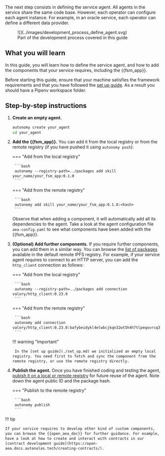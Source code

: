 The next step consists in defining the service agent. All agents in the service share the same code base.
However, each operator can configure each agent instance. For example, in an oracle service,
each operator can define a different data provider.

<figure markdown>
![](../images/development_process_define_agent.svg)
<figcaption>Part of the development process covered in this guide</figcaption>
</figure>

## What you will learn

In this guide, you will learn how to define the service agent, and how to add the components that your service requires, including the {{fsm_app}}.

Before starting this guide, ensure that your machine satisfies the framework requirements and that you have followed the [set up guide](./set_up.md). As a result you should have a Pipenv workspace folder.

## Step-by-step instructions

1. **Create an empty agent.**

    ```bash
    autonomy create your_agent
    cd your_agent
    ```

2. **Add the {{fsm_app}}.** You can add it from the local registry or from the remote registry (if you have pushed it using `autonomy push`):

    === "Add from the local registry"

        ```bash
        autonomy --registry-path=../packages add skill your_name/your_fsm_app:0.1.0
        ```

    === "Add from the remote registry"

        ```bash
        autonomy add skill your_name/your_fsm_app:0.1.0:<hash>
        ```

    Observe that when adding a component, it will automatically add all its dependencies to the agent. Take a look at the agent configuration file `aea-config.yaml` to see what components have been added with the {{fsm_app}}.

3. **(Optional) Add further components.** If you require further components, you can add them in a similar way. You can browse the [list of packages](../package_list.md) available in the default remote IPFS registry.
    For example, if your service agent requires to connect to an HTTP server, you can add the `http_client` connection as follows:

    === "Add from the local registry"

        ```bash
        autonomy --registry-path=../packages add connection valory/http_client:0.23.0
        ```

    === "Add from the remote registry"

        ```bash
        autonomy add connection valory/http_client:0.23.0:bafybeidykl4elwbcjkqn32wt5h4h7tlpeqovrcq3c5bcplt6nhpznhgczi
        ```

    !!! warning "Important"

        In the [set up guide](./set_up.md) we initialized an empty local registry. You need first to fetch and sync the component from the remote registry, or use the remote registry directly.

5. **Publish the agent.** Once you have finished coding and testing the agent, [pubish it on a local or remote registry](./publish_fetch_packages.md#publish-an-agent-on-a-registry) for future reuse of the agent. Note down the agent public ID and the package hash.

    === "Publish to the remote registry"

        ```bash
        autonomy publish
        ```

!!! tip

    If your service requires to develop other kind of custom components, you can browse the {{open_aea_doc}} for further guidance. For example, have a look at how to create and interact with contracts in our [contract development guide](https://open-aea.docs.autonolas.tech/creating-contracts/).

